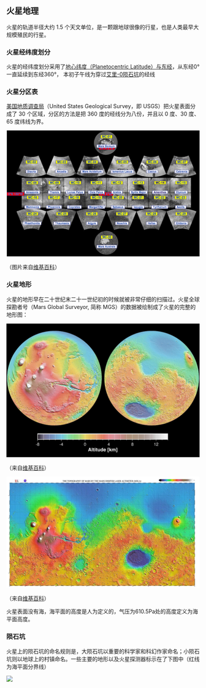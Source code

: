 ## 火星地理


火星的轨道半径大约 1.5 个天文单位，是一颗跟地球很像的行星，也是人类最早大规模殖民的行星。

### 火星经纬度划分

火星的经纬度划分采用了[地心纬度（Planetocentric Latitude）与东经](http://en.wikipedia.org/wiki/Longitude#Longitude_on_bodies_other_than_Earth)，从东经0°一直延续到东经360°，
本初子午线为穿过[艾里-0陨石坑](http://en.wikipedia.org/wiki/Airy-0)的经线

### 火星分区表

[美国地质调查局](http://zh.wikipedia.org/zh-cn/%E7%BE%8E%E5%9C%8B%E5%9C%B0%E8%B3%AA%E8%AA%BF%E6%9F%A5%E5%B1%80)（United States Geological Survey，即 USGS）把火星表面分成了 30 个区域，分区的方法是把 360 度的经线分为八份，并且以 0 度、30 度、65 度纬线为界。

![](../../resources/USGSMarsSection.png)

（图片来自[维基百科](http://en.wikipedia.org/wiki/Geography_of_Mars#Map_of_quadrangles)）


### 火星地形

火星的地形早在二十世纪末二十一世纪初的时候就被非常仔细的扫描过。火星全球探勘者号（Mars Global Surveyor, 简称 MGS）的数据被绘制成了火星的完整的地形图：

![](../../resources/PIA02820.jpg)

（来自[维基百科](http://zh.wikipedia.org/wiki/File:PIA02820.jpg)）


![](../../resources/1024px-Mars_topography_MOLA_dataset_HiRes.jpg)


（来自[维基百科](http://zh.wikipedia.org/wiki/File:Mars_topography_(MOLA_dataset)_HiRes.jpg)）

火星表面没有海，海平面的高度是人为定义的，气压为610.5Pa处的高度定义为海平面高度。

### 陨石坑

火星上的陨石坑的命名规则是，大陨石坑以重要的科学家和科幻作家命名；小陨石坑则以地球上的村镇命名。一些主要的地形以及火星探测器标示在了下图中（红线为海平面分界线）

![](https://github.com/InterImm/InterImmBook/blob/master/book/resources/Mars24_1.png)
